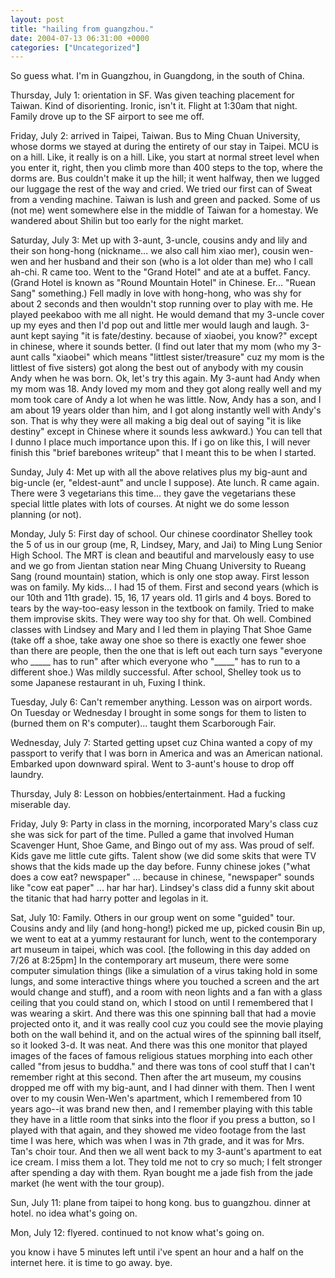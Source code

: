 ```yaml
---
layout: post
title: "hailing from guangzhou."
date: 2004-07-13 06:31:00 +0000
categories: ["Uncategorized"]
---
```


So guess what. I'm in Guangzhou, in Guangdong, in the south of China. 

Thursday, July 1: orientation in SF. Was given teaching placement for Taiwan. Kind of disorienting. Ironic, isn't it. Flight at 1:30am that night. Family drove up to the SF airport to see me off.

Friday, July 2: arrived in Taipei, Taiwan. Bus to Ming Chuan University, whose dorms we stayed at during the entirety of our stay in Taipei. MCU is on a hill. Like, it really is on a hill. Like, you start at normal street level when you enter it, right, then you climb more than 400 steps to the top, where the dorms are. Bus couldn't make it up the hill; it went halfway, then we lugged our luggage the rest of the way and cried. We tried our first can of Sweat from a vending machine. Taiwan is lush and green and packed. Some of us (not me) went somewhere else in the middle of Taiwan for a homestay. We wandered about Shilin but too early for the night market.

Saturday, July 3: Met up with 3-aunt, 3-uncle, cousins andy and lily and their son hong-hong (nickname... we also call him xiao mer), cousin wen-wen and her husband and their son (who is a lot older than me) who I call ah-chi. R came too. Went to the "Grand Hotel" and ate at a buffet. Fancy. (Grand Hotel is known as "Round Mountain Hotel" in Chinese. Er... "Ruean Sang" something.) Fell madly in love with hong-hong, who was shy for about 2 seconds and then wouldn't stop running over to play with me. He played peekaboo with me all night. He would demand that my 3-uncle cover up my eyes and then I'd pop out and little mer would laugh and laugh. 3-aunt kept saying "it is fate/destiny. because of xiaobei, you know?" except in chinese, where it sounds better. (I find out later that my mom (who my 3-aunt calls "xiaobei" which means "littlest sister/treasure" cuz my mom is the littlest of five sisters) got along the best out of anybody with my cousin Andy when he was born. Ok, let's try this again. My 3-aunt had Andy when my mom was 18. Andy loved my mom and they got along really well and my mom took care of Andy a lot when he was little. Now, Andy has a son, and I am about 19 years older than him, and I got along instantly well with Andy's son. That is why they were all making a big deal out of saying "it is like destiny" except in Chinese where it sounds less awkward.) You can tell that I dunno I place much importance upon this. If i go on like this, I will never finish this "brief barebones writeup" that I meant this to be when I started. 

Sunday, July 4: Met up with all the above relatives plus my big-aunt and big-uncle (er, "eldest-aunt" and uncle I suppose). Ate lunch. R came again. There were 3 vegetarians this time... they gave the vegetarians these special little plates with lots of courses. At night we do some lesson planning (or not).

Monday, July 5: First day of school. Our chinese coordinator Shelley took the 5 of us in our group (me, R, Lindsey, Mary, and Jai) to Ming Lung Senior High School. The MRT is clean and beautiful and marvelously easy to use and we go from Jientan station near Ming Chuang University to Rueang Sang (round mountain) station, which is only one stop away. First lesson was on family. My kids... I had 15 of them. First and second years (which is our 10th and 11th grade). 15, 16, 17 years old. 11 girls and 4 boys. Bored to tears by the way-too-easy lesson in the textbook on family. Tried to make them improvise skits. They were way too shy for that. Oh well. Combined classes with Lindsey and Mary and I led them in playing That Shoe Game (take off a shoe, take away one shoe so there is exactly one fewer shoe than there are people, then the one that is left out each turn says "everyone who _____ has to run" after which everyone who "_____" has to run to a different shoe.) Was mildly successful. After school, Shelley took us to some Japanese restaurant in uh, Fuxing I think. 

Tuesday, July 6: Can't remember anything. Lesson was on airport words. On Tuesday or Wednesday I brought in some songs for them to listen to (burned them on R's computer)... taught them Scarborough Fair.

Wednesday, July 7: Started getting upset cuz China wanted a copy of my passport to verify that I was born in America and was an American national. Embarked upon downward spiral. Went to 3-aunt's house to drop off laundry.

Thursday, July 8: Lesson on hobbies/entertainment. Had a fucking miserable day.

Friday, July 9: Party in class in the morning, incorporated Mary's class cuz she was sick for part of the time. Pulled a game that involved Human Scavenger Hunt, Shoe Game, and Bingo out of my ass. Was proud of self. Kids gave me little cute gifts. Talent show (we did some skits that were TV shows that the kids made up the day before. Funny chinese jokes ("what does a cow eat? newspaper" ... because in chinese, "newspaper" sounds like "cow eat paper" ... har har har). Lindsey's class did a funny skit about the titanic that had harry potter and legolas in it. 

Sat, July 10: Family. Others in our group went on some "guided" tour. Cousins andy and lily (and hong-hong!) picked me up, picked cousin Bin up, we went to eat at a yummy restaurant for lunch, went to the contemporary art museum in taipei, which was cool. [the following in this day added on 7/26 at 8:25pm] In the contemporary art museum, there were some computer simulation things (like a simulation of a virus taking hold in some lungs, and some interactive things where you touched a screen and the art would change and stuff), and a room with neon lights and a fan with a glass ceiling that you could stand on, which I stood on until I remembered that I was wearing a skirt. And there was this one spinning ball that had a movie projected onto it, and it was really cool cuz you could see the movie playing both on the wall behind it, and on the actual wires of the spinning ball itself, so it looked 3-d. It was neat. And there was this one monitor that played images of the faces of famous religious statues morphing into each other called "from jesus to buddha." and there was tons of cool stuff that I can't remember right at this second. Then after the art museum, my cousins dropped me off with my big-aunt, and I had dinner with them. Then I went over to my cousin Wen-Wen's apartment, which I remembered from 10 years ago--it was brand new then, and I remember playing with this table they have in a little room that sinks into the floor if you press a button, so I played with that again, and they showed me video footage from the last time I was here, which was when I was in 7th grade, and it was for Mrs. Tan's choir tour. And then we all went back to my 3-aunt's apartment to eat ice cream. I miss them a lot. They told me not to cry so much; I felt stronger after spending a day with them. Ryan bought me a jade fish from the jade market (he went with the tour group).

Sun, July 11: plane from taipei to hong kong. bus to guangzhou. dinner at hotel. no idea what's going on. 

Mon, July 12: flyered. continued to not know what's going on.

you know i have 5 minutes left until i've spent an hour and a half on the internet here. it is time to go away. bye.